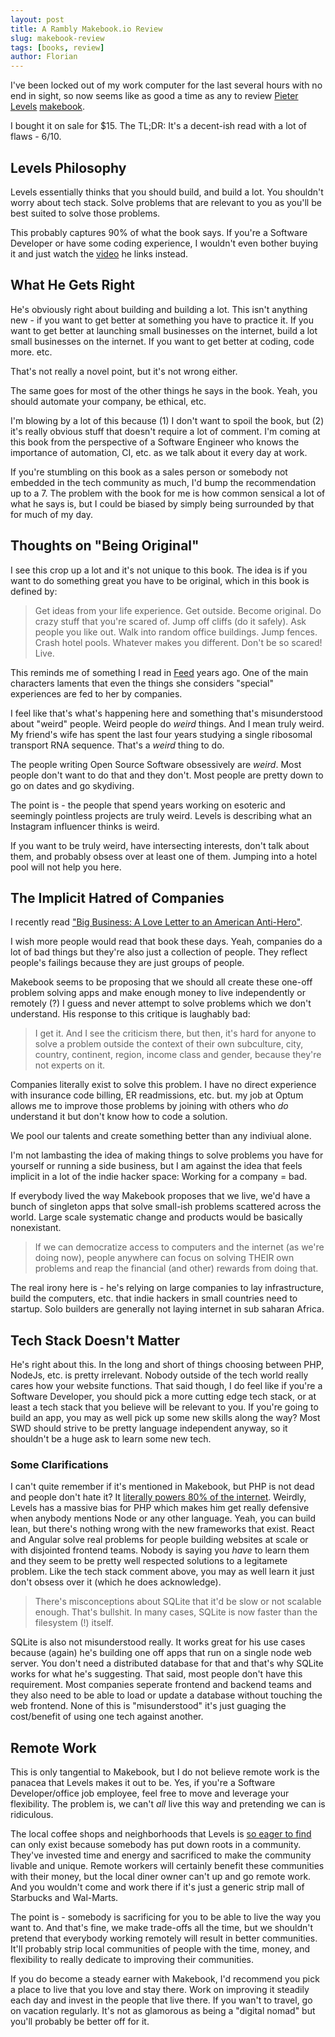 ```yaml
---
layout: post
title: A Rambly Makebook.io Review
slug: makebook-review
tags: [books, review]
author: Florian
---
```


I've been locked out of my work computer for the last several hours with no end in sight, so now seems like as good a time as any to review [Pieter Levels](https://twitter.com/levelsio) [makebook](https://makebook.io/).

I bought it on sale for $15. The TL;DR: It's a decent-ish read with a lot of flaws - 6/10.

## Levels Philosophy

Levels essentially thinks that you should build, and build a lot. You shouldn't worry about tech stack. Solve problems that are relevant to you as you'll be best suited to solve those problems. 

This probably captures 90% of what the book says. If you're a Software Developer or have some coding experience, I wouldn't even bother buying it and just watch the [video](https://www.youtube.com/watch?v=6reLWfFNer0) he links instead.

## What He Gets Right

He's obviously right about building and building a lot. This isn't anything new - if you want to get better at something you have to practice it. If you want to get better at launching small businesses on the internet, build a lot small businesses on the internet. If you want to get better at coding, code more. etc.

That's not really a novel point, but it's not wrong either.

The same goes for most of the other things he says in the book. Yeah, you should automate your company, be ethical, etc. 

I'm blowing by a lot of this because (1) I don't want to spoil the book, but (2) it's really obvious stuff that doesn't require a lot of comment. I'm coming at this book from the perspective of a Software Engineer who knows the importance of automation, CI, etc.  as we talk about it every day at work.

If you're stumbling on this book as a sales person or somebody not embedded in the tech community as much, I'd bump the recommendation up to a 7. The problem with the book for me is how common sensical a lot of what he says is, but I could be biased by simply being surrounded by that for much of my day.

## Thoughts on "Being Original"

I see this crop up a lot and it's not unique to this book. The idea is if you want to do something great you have to be original, which in this book is defined by:

> Get ideas from your life experience. Get outside. Become original. 
> Do crazy stuff that you're scared of. Jump off cliffs (do it safely). Ask people you like out. 
> Walk into random office buildings. Jump fences. Crash hotel pools. Whatever makes you different. 
> Don't be so scared! Live.

This reminds me of something I read in [Feed](https://en.wikipedia.org/wiki/Feed_\(Anderson_novel\)) years ago. One of the main characters laments that even the things she considers "special" experiences are fed to her by companies.

I feel like that's what's happening here and something that's misunderstood about "weird" people. Weird people do *weird* things. And I mean truly weird. My friend's wife has spent the last four years studying a single ribosomal transport RNA sequence. That's a *weird* thing to do. 

The people writing Open Source Software obsessively are *weird*. Most people don't want to do that and they don't. Most people are pretty down to go on dates and go skydiving.

The point is - the people that spend years working on esoteric and seemingly pointless projects are truly weird. Levels is describing what an Instagram influencer thinks is weird.

If you want to be truly weird, have intersecting interests, don't talk about them, and probably obsess over at least one of them. Jumping into a hotel pool will not help you here.

## The Implicit Hatred of Companies

I recently read ["Big Business: A Love Letter to an American Anti-Hero"](https://www.goodreads.com/book/show/39863479-big-business).

I wish more people would read that book these days. Yeah, companies do a lot of bad things but they're also just a collection of people. They reflect people's failings because they are just groups of people.

Makebook seems to be proposing that we should all create these one-off problem solving apps and make enough money to live independently or remotely (?) I guess and never attempt to 
solve problems which we don't understand. His response to this critique is laughably bad:

> I get it. And I see the criticism there, but then, it's hard for anyone to solve a problem outside the context of their own subculture, city, country, continent, region, income class and gender, because they're not experts on it.

Companies literally exist to solve this problem. I have no direct experience with insurance code billing, ER readmissions, etc. but. my job at Optum allows me to improve those problems by joining with others who *do* understand it but don't know how to code a solution. 

We pool our talents and create something better than any indiviual alone.

I'm not lambasting the idea of making things to solve problems you have for yourself or running a side business, but I am against the idea that feels implicit in a lot of the indie hacker space: Working for a company = bad.

If everybody lived the way Makebook proposes that we live, we'd have a bunch of singleton apps that solve small-ish problems scattered across the world. Large scale systematic change and products would be basically nonexistant.

> If we can democratize access to computers and the internet (as we're doing now), people anywhere can focus on solving THEIR own problems and reap the financial (and other) rewards from doing that.

The real irony here is - he's relying on large companies to lay infrastructure, build the computers, etc. that indie hackers in small countries need to startup. Solo builders are generally not laying internet in sub saharan Africa.

## Tech Stack Doesn't Matter

He's right about this. In the long and short of things choosing between PHP, NodeJs, etc. is pretty irrelevant. Nobody outside of the tech world really cares how your website functions. That said though, I do feel like if you're a Software Developer, you should pick a more cutting edge tech stack, or at least a tech stack that you believe will be relevant to you. If you're going to build an app, you may as well pick up some new skills along the way? Most SWD should strive to be pretty language independent anyway, so it shouldn't be a huge ask to learn some new tech.

### Some Clarifications

I can't quite remember if it's mentioned in Makebook, but PHP is not dead and people don't hate it? It [literally powers 80% of the internet](https://w3techs.com/technologies/overview/programming_language). Weirdly, Levels has a massive bias for PHP which makes him get really defensive when anybody mentions Node or any other language. Yeah, you can build lean, but there's nothing wrong with the new frameworks that exist. React and Angular solve real problems for people building websites at scale or with disjointed frontend teams. Nobody is saying you *have* to learn them and they seem to be pretty well respected solutions to a legitamete problem. Like the tech stack comment above, you may as well learn it just don't obsess over it (which he does acknowledge).

> There's misconceptions about SQLite that it'd be slow or not scalable enough. That's bullshit. In many cases, SQLite is now faster than the filesystem (!) itself.

SQLite is also not misunderstood really. It works great for his use cases because (again) he's building one off apps that run on a single node web server. You don't need a distributed database for that and that's why SQLite works for what he's suggesting. That said, most people don't have this requirement. Most companies seperate frontend and backend teams and they also need to be able to load or update a database without touching the web frontend. None of this is "misunderstood" it's just guaging the cost/benefit of using one tech against another.

## Remote Work

This is only tangential to Makebook, but I do not believe remote work is the panacea that Levels makes it out to be. Yes, if you're a Software Developer/office job employee, feel free to move and leverage your flexibility. The problem is, we can't *all* live this way and pretending we can is ridiculous.

The local coffee shops and neighborhoods that Levels is [so eager to find](https://hoodmaps.com/new-york-city-neighborhood-map) can only exist because somebody has put down roots in a community. They've invested time and energy and sacrificed to make the community livable and unique.  Remote workers will certainly benefit these communities with their money, but the local diner owner can't up and go remote work. And you wouldn't come and work there if it's just a generic strip mall of Starbucks and Wal-Marts.

The point is - somebody is sacrificing for you to be able to live the way you want to. And that's fine, we make trade-offs all the time, but we shouldn't pretend that everybody working remotely will result in better communities. It'll probably strip local communities of people with the time, money, and flexibility to really dedicate to improving their communities.

If you do become a steady earner with Makebook, I'd recommend you pick a place to live that you love and stay there. Work on improving it steadily each day and invest in the people that live there. If you wan't to travel, go on vacation regularly. It's not as glamorous as being a "digital nomad" but you'll probably be better off for it.